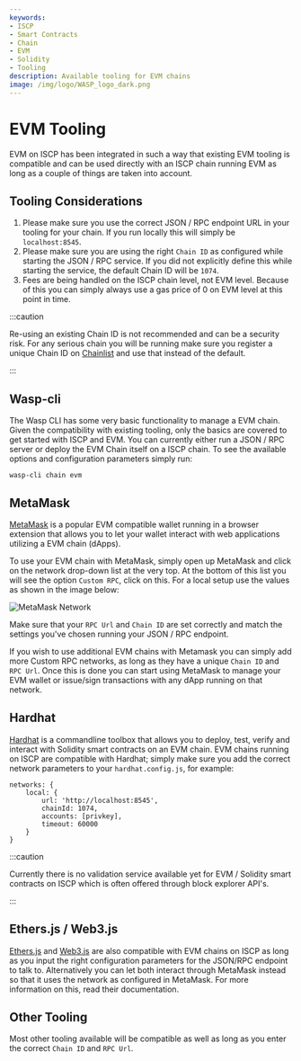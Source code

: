 ```yaml
---
keywords:
- ISCP
- Smart Contracts
- Chain
- EVM
- Solidity
- Tooling
description: Available tooling for EVM chains
image: /img/logo/WASP_logo_dark.png
---
```

# EVM Tooling

EVM on ISCP has been integrated in such a way that existing EVM tooling is compatible and can be used directly with an ISCP chain running EVM as long as a couple of things are taken into account.

## Tooling Considerations

 1. Please make sure you use the correct JSON / RPC endpoint URL in your tooling for your chain. If you run locally this will simply be `localhost:8545`.
 2. Please make sure you are using the right `Chain ID` as configured while starting the JSON / RPC service. If you did not explicitly define this while starting the service, the default Chain ID will be `1074`. 
 3. Fees are being handled on the ISCP chain level, not EVM level. Because of this you can simply always use a gas price of 0 on EVM level at this point in time.

:::caution

Re-using an existing Chain ID is not recommended and can be a security risk. For any serious chain you will be running make sure you register a unique Chain ID on [Chainlist](https://chainlist.org/) and use that instead of the default.

:::

## Wasp-cli

The Wasp CLI has some very basic functionality to manage a EVM chain. Given the compatibility with existing tooling, only the basics are covered to get started with ISCP and EVM. You can currently either run a JSON / RPC server or deploy the EVM Chain itself on a ISCP chain. To see the available options and configuration parameters simply run:

```
wasp-cli chain evm
```

## MetaMask

[MetaMask](https://metamask.io/) is a popular EVM compatible wallet running in a browser extension that allows you to let your wallet interact with web applications utilizing a EVM chain (dApps). 

To use your EVM chain with MetaMask, simply open up MetaMask and click on the network drop-down list at the very top. At the bottom of this list you will see the option `Custom RPC`, click on this. For a local setup use the values as shown in the image below:

![MetaMask Network](/img/metamask_network.png)

Make sure that your `RPC Url` and `Chain ID` are set correctly and match the settings you've chosen running your JSON / RPC endpoint.

If you wish to use additional EVM chains with Metamask you can simply add more Custom RPC networks, as long as they have a unique `Chain ID` and `RPC Url`. Once this is done you can start using MetaMask to manage your EVM wallet or issue/sign transactions with any dApp running on that network. 

## Hardhat

[Hardhat](https://hardhat.org/) is a commandline toolbox that allows you to deploy, test, verify and interact with Solidity smart contracts on an EVM chain. EVM chains running on ISCP are compatible with Hardhat; simply make sure you add the correct network parameters to your `hardhat.config.js`, for example:

```javascript=
networks: {
    local: {
        url: 'http://localhost:8545',
        chainId: 1074,
        accounts: [privkey],
        timeout: 60000
    }
}
```

:::caution

Currently there is no validation service available yet for EVM / Solidity smart contracts on ISCP which is often offered through block explorer API's.

:::


## Ethers.js / Web3.js

[Ethers.js](https://docs.ethers.io/) and [Web3.js](https://web3js.readthedocs.io/) are also compatible with EVM chains on ISCP as long as you input the right configuration parameters for the JSON/RPC endpoint to talk to. Alternatively you can let both interact through MetaMask instead so that it uses the network as configured in MetaMask. For more information on this, read their documentation.

## Other Tooling

Most other tooling available will be compatible as well as long as you enter the correct `Chain ID` and `RPC Url`. 
